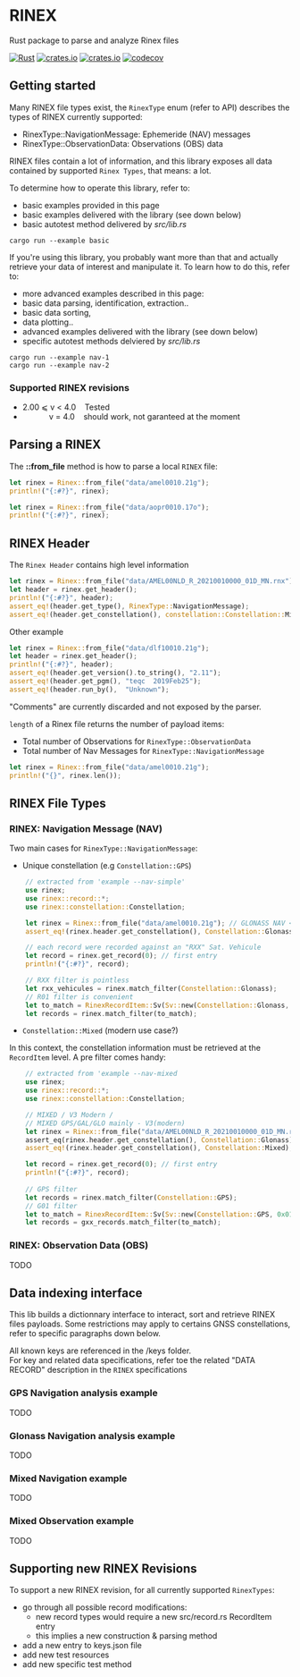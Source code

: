# RINEX 
Rust package to parse and analyze Rinex files

[![Rust](https://github.com/gwbres/rinex/actions/workflows/rust.yml/badge.svg)](https://github.com/gwbres/rinex/actions/workflows/rust.yml)
[![crates.io](https://img.shields.io/crates/v/rinex.svg)](https://crates.io/crates/rinex)
[![crates.io](https://img.shields.io/crates/d/rinex.svg)](https://crates.io/crates/rinex)
[![codecov](https://codecov.io/gh/gwbres/rinex/branch/main/graph/badge.svg)](https://codecov.io/gh/gwbres/rinex)

## Getting started

Many RINEX file types exist, 
the `RinexType` enum (refer to API) 
describes the types of RINEX currently supported:

* RinexType::NavigationMessage: Ephemeride (NAV) messages
* RinexType::ObservationData:   Observations (OBS) data

RINEX files contain a lot of information,
and this library exposes all data contained by supported
`Rinex Types`, that means: a lot.

To determine how to operate this library, refer to:
* basic examples provided in this page
* basic examples delivered with the library (see down below)
* basic autotest method delivered by _src/lib.rs_ 

```shell
cargo run --example basic
```

If you're using this library, you probably want more
than that and actually retrieve your data of interest
and manipulate it.
To learn how to do this, refer to:
* more advanced examples described in this page:
 * basic data parsing, identification, extraction..
 * basic data sorting, 
 * data plotting..
* advanced examples delivered with the library (see down below)
* specific autotest methods delviered by _src/lib.rs_ 

```shell
cargo run --example nav-1
cargo run --example nav-2
```

### Supported RINEX revisions

* 2.00 ⩽ v < 4.0    Tested 
*             v = 4.0    should work, not garanteed at the moment

## Parsing a RINEX 

The __::from\_file__ method is how to parse a local `RINEX` file: 

```rust
let rinex = Rinex::from_file("data/amel0010.21g");
println!("{:#?}", rinex);
```

```rust
let rinex = Rinex::from_file("data/aopr0010.17o");
println!("{:#?}", rinex);
```

## RINEX Header

The `Rinex Header` contains high level information

```rust
let rinex = Rinex::from_file("data/AMEL00NLD_R_20210010000_01D_MN.rnx");
let header = rinex.get_header();
println!("{:#?}", header);
assert_eq!(header.get_type(), RinexType::NavigationMessage);
assert_eq!(header.get_constellation(), constellation::Constellation::Mixed);
```

Other example

```rust
let rinex = Rinex::from_file("data/dlf10010.21g");
let header = rinex.get_header();
println!("{:#?}", header);
assert_eq!(header.get_version().to_string(), "2.11"); 
assert_eq!(header.get_pgm(), "teqc  2019Feb25");
assert_eq!(header.run_by(),  "Unknown");
```

"Comments" are currently discarded and not exposed by the parser.   

`length` of a Rinex file returns the number of payload items:

+ Total number of Observations for `RinexType::ObservationData`
+ Total number of Nav Messages for `RinexType::NavigationMessage`

```rust
let rinex = Rinex::from_file("data/amel0010.21g");
println!("{}", rinex.len());
```

## RINEX File Types

### RINEX: Navigation Message (NAV)

Two main cases for `RinexType::NavigationMessage`:
+ Unique constellation (e.g `Constellation::GPS`) 

```rust
    // extracted from 'example --nav-simple'
    use rinex;
    use rinex::record::*;
    use rinex::constellation::Constellation;

    let rinex = Rinex::from_file("data/amel0010.21g"); // GLONASS NAV <-> unique
    assert_eq!(rinex.header.get_constellation(), Constellation::Glonass);

    // each record were recorded against an "RXX" Sat. Vehicule
    let record = rinex.get_record(0); // first entry
    println!("{:#?}", record);

    // RXX filter is pointless
    let rxx_vehicules = rinex.match_filter(Constellation::Glonass);
    // R01 filter is convenient 
    let to_match = RinexRecordItem::Sv(Sv::new(Constellation::Glonass, 0x01));
    let records = rinex.match_filter(to_match);
```

+ `Constellation::Mixed` (modern use case?)

In this context, the constellation information must be retrieved
at the `RecordItem` level. A pre filter comes handy:

```rust
    // extracted from 'example --nav-mixed
    use rinex;
    use rinex::record::*;
    use rinex::constellation::Constellation;

    // MIXED / V3 Modern / 
    // MIXED GPS/GAL/GLO mainly - V3(modern)
    let rinex = Rinex::from_file("data/AMEL00NLD_R_20210010000_01D_MN.rnx"); 
    assert_eq(rinex.header.get_constellation(), Constellation::Glonass); // nope
    assert_eq!(rinex.header.get_constellation(), Constellation::Mixed);  // yes

    let record = rinex.get_record(0); // first entry
    println!("{:#?}", record);
    
    // GPS filter 
    let records = rinex.match_filter(Constellation::GPS);
    // G01 filter
    let to_match = RinexRecordItem::Sv(Sv::new(Constellation::GPS, 0x01));
    let records = gxx_records.match_filter(to_match);
```

### RINEX: Observation Data (OBS)
TODO

## Data indexing interface

This lib builds a dictionnary interface to interact, sort and retrieve
RINEX files payloads. Some restrictions may apply to certains GNSS constellations,
refer to specific paragraphs down below.

All known keys are referenced in the /keys folder.  
For key and related data specifications, refer toe the related "DATA RECORD" description
in the `RINEX` specifications


### GPS Navigation analysis example
TODO

### Glonass Navigation analysis example  
TODO

### Mixed Navigation example
TODO

### Mixed Observation example
TODO

## Supporting new RINEX Revisions

To support a new RINEX revision, for all currently supported `RinexTypes`:

* go through all possible record modifications:
  * new record types would require a new src/record.rs RecordItem entry
  * this implies a new construction & parsing method
* add a new entry to keys.json file
* add new test resources 
* add new specific test method

